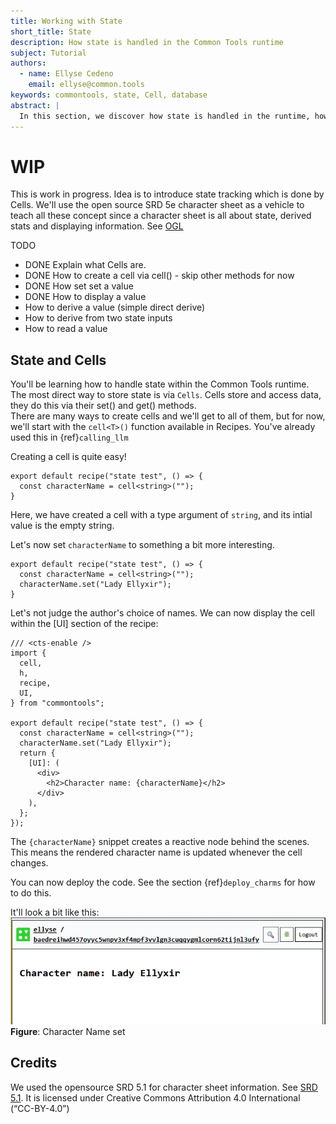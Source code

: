 ```yaml
---
title: Working with State
short_title: State
description: How state is handled in the Common Tools runtime
subject: Tutorial
authors:
  - name: Ellyse Cedeno
    email: ellyse@common.tools
keywords: commontools, state, Cell, database
abstract: |
  In this section, we discover how state is handled in the runtime, how persistence is related, and discuss common patterns to use.
---
```


# WIP
This is work in progress.
Idea is to introduce state tracking which is done by Cells.
We'll use the open source SRD 5e character sheet as a vehicle to teach all these concept since a character sheet is all about state, derived stats and displaying information. See [OGL](https://www.dndbeyond.com/srd)

TODO
* DONE Explain what Cells are.
* DONE How to create a cell via cell() - skip other methods for now
* DONE How set set a value
* DONE How to display a value
* How to derive a value (simple direct derive)
* How to derive from two state inputs
* How to read a value

## State and Cells

You'll be learning how to handle state within the Common Tools runtime.
The most direct way to store state is via `Cells`.
Cells store and access data, they do this via their set() and get() methods.  
There are many ways to create cells and we'll get to all of them, but for now, we'll start with the `cell<T>()` function available in Recipes.
You've already used this in {ref}`calling_llm`

Creating a cell is quite easy!
```{code-block} typescript
export default recipe("state test", () => {
  const characterName = cell<string>("");
}
```
Here, we have created a cell with a type argument of `string`,
and its intial value is the empty string.

Let's now set `characterName` to something a bit more interesting.

```{code-block} typescript
export default recipe("state test", () => {
  const characterName = cell<string>("");
  characterName.set("Lady Ellyxir");
}
```

Let's not judge the author's choice of names.
We can now display the cell within the [UI] section of the recipe:
```{code-block} typescript
/// <cts-enable />
import {
  cell,
  h,
  recipe,
  UI,
} from "commontools";

export default recipe("state test", () => {
  const characterName = cell<string>("");
  characterName.set("Lady Ellyxir");
  return {
    [UI]: (
      <div>
        <h2>Character name: {characterName}</h2>
      </div>
    ),
  };
});
```
The `{characterName}` snippet creates a reactive node behind the scenes. This means the rendered character name is updated whenever the cell changes.

You can now deploy the code. See the section {ref}`deploy_charms` for how to do this.

It'll look a bit like this:
![](./images/state_charname.png)
**Figure**: Character Name set

## Credits
We used the opensource SRD 5.1 for character sheet information.
See [SRD 5.1](https://www.dndbeyond.com/srd).
It is licensed under
Creative Commons Attribution 4.0 International (“CC-BY-4.0”)

